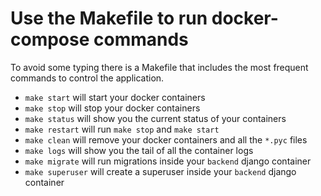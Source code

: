 # Use the Makefile to run docker-compose commands
To avoid some typing there is a Makefile that includes the most frequent 
commands to control the application.

- `make start` will start your docker containers
- `make stop` will stop your docker containers
- `make status` will show you the current status of your containers
- `make restart` will run `make stop` and `make start`
- `make clean` will remove your docker containers and all the `*.pyc` files
- `make logs` will show you the tail of all the container logs
- `make migrate` will run migrations inside your `backend` django container
- `make superuser` will create a superuser inside your `backend` django container
